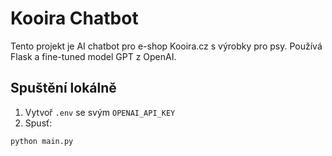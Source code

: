 # Kooira Chatbot

Tento projekt je AI chatbot pro e-shop Kooira.cz s výrobky pro psy. Používá Flask a fine-tuned model GPT z OpenAI.

## Spuštění lokálně
1. Vytvoř `.env` se svým `OPENAI_API_KEY`
2. Spusť:
```bash
python main.py

